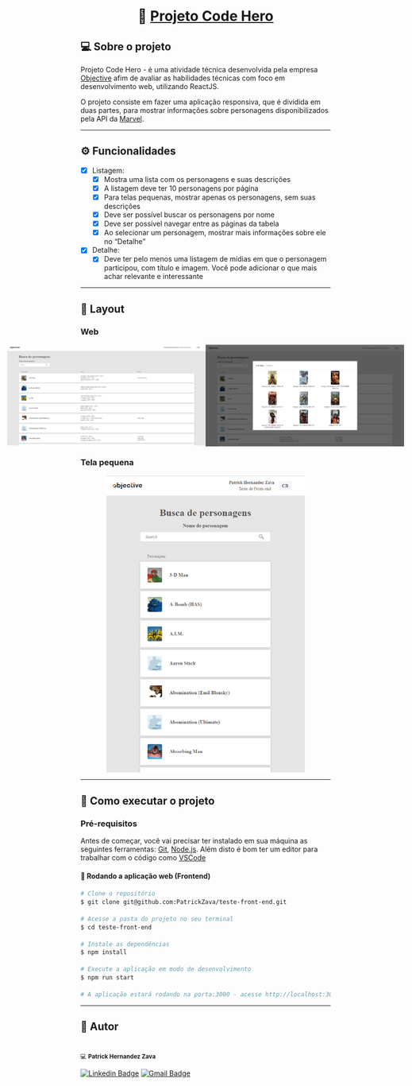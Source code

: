 <h1 align="center">
     🦸 <a href="#" alt="projeto code hero">Projeto Code Hero</a>
</h1>

## 💻 Sobre o projeto

Projeto Code Hero - é uma atividade técnica desenvolvida pela empresa <a href="https://www.objective.com.br/" alt="Objective">Objective</a> afim de avaliar as habilidades técnicas com foco em desenvolvimento web, utilizando ReactJS. 

O projeto consiste em fazer uma aplicação responsiva, que é dividida em duas partes, para mostrar informações sobre personagens disponibilizados pela API da <a href="https://developer.marvel.com/" alt="API Marvel">Marvel</a>.

---

## ⚙️ Funcionalidades

- [x] Listagem:
  - [x] Mostra uma lista com os personagens e suas descrições
  - [x] A listagem deve ter 10 personagens por página
  - [x] Para telas pequenas, mostrar apenas os personagens, sem suas descrições
  - [x] Deve ser possível buscar os personagens por nome
  - [x] Deve ser possível navegar entre as páginas da tabela
  - [x] Ao selecionar um personagem, mostrar mais informações sobre ele no “Detalhe” 

- [x] Detalhe:
  - [x] Deve ter pelo menos uma listagem de mídias em que o personagem participou, com título e imagem. Você pode adicionar o que mais achar relevante e interessante

---

## 🎨 Layout



### Web

<p align="center" style="display: flex; align-items: flex-start; justify-content: center;">
  <img alt="Web" title="Web" src="./src/assets/web.png" width="400px">

  <img alt="Web-detalhes" title="Web detalhes" src="./src/assets/web-detalhes.png" width="400px">
</p>

### Tela pequena
<p align="center" style="display: flex; align-items: flex-start; justify-content: center;">
  <img alt="Web-pequena" title="Web pequena" src="./src/assets/web-pequena.png" width="400px">
</p>

---

## 🚀 Como executar o projeto

### Pré-requisitos

Antes de começar, você vai precisar ter instalado em sua máquina as seguintes ferramentas:
[Git](https://git-scm.com), [Node.js](https://nodejs.org/en/). 
Além disto é bom ter um editor para trabalhar com o código como [VSCode](https://code.visualstudio.com/)

#### 🎲 Rodando a aplicação web (Frontend)
```bash
# Clone o repositório
$ git clone git@github.com:PatrickZava/teste-front-end.git

# Acesse a pasta do projeto no seu terminal
$ cd teste-front-end

# Instale as dependências
$ npm install

# Execute a aplicação em modo de desenvolvimento
$ npm run start

# A aplicação estará rodando na porta:3000 - acesse http://localhost:3000

```
---

## 🧑 Autor

 <img style="border-radius: 50%;" src="https://avatars.githubusercontent.com/u/15346014?v=4" width="100px;" alt=""/>
 <br />
 <sub> 💻 <b>Patrick Hernandez Zava</b></sub> 

 [![Linkedin Badge](https://img.shields.io/badge/-Patrick-blue?style=flat-square&logo=Linkedin&logoColor=white&link=https://www.linkedin.com/in/patrick-zava/)](https://www.linkedin.com/in/patrick-zava/) 
[![Gmail Badge](https://img.shields.io/badge/-patrickzava@gmail.com-c14438?style=flat-square&logo=Gmail&logoColor=white&link=mailto:patrickzava@gmail.com)](mailto:patrickzava@gmail.com)
